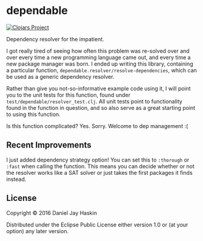 # dependable

[![Clojars Project](https://img.shields.io/clojars/v/org.clojars.djhaskin987/dependable.svg)](https://clojars.org/org.clojars.djhaskin987/dependable)

Dependency resolver for the impatient.

I got really tired of seeing how often this problem was re-solved over
and over every time a new programming language came out, and every
time a new package manager was born. I ended up writing this library,
containing a particular function,
`dependable.resolver/resolve-dependencies`, which can be used as a
generic dependency resolver.

Rather than give you not-so-informative example code using it, I will
point you to the unit tests for this function, found under
`test/dependable/resolver_test.clj`. All unit tests point to functionality
found in the function in question, and so also serve as a great starting
point to using this function.

Is this function complicated? Yes. Sorry. Welcome to dep management :(

## Recent Improvements

I just added dependency strategy option! You can set this to `:thorough` or
`:fast` when calling the function. This means you can decide whether or not
the resolver works like a SAT solver or just takes the first packages it
finds instead.

## License

Copyright © 2016 Daniel Jay Haskin

Distributed under the Eclipse Public License either version 1.0 or (at
your option) any later version.

